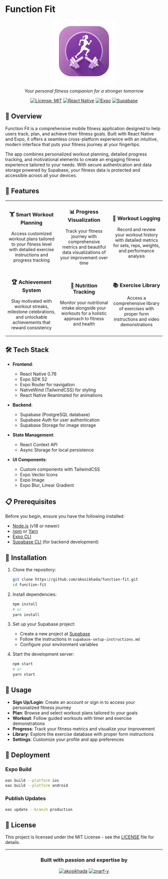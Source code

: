 # Function Fit

<div align="center">
  <img src="assets/images/logo.png" alt="Function Fit Logo" width="200"/>
  <p><em>Your personal fitness companion for a stronger tomorrow</em></p>
  
  [![License: MIT](https://img.shields.io/badge/License-MIT-blue.svg)](https://opensource.org/licenses/MIT)
  [![React Native](https://img.shields.io/badge/React%20Native-0.76-blue)](https://reactnative.dev/)
  [![Expo](https://img.shields.io/badge/Expo-52.0-black)](https://expo.dev/)
  [![Supabase](https://img.shields.io/badge/Supabase-2.49-green)](https://supabase.io/)
</div>

## 📱 Overview

Function Fit is a comprehensive mobile fitness application designed to help users track, plan, and achieve their fitness goals. Built with React Native and Expo, it offers a seamless cross-platform experience with an intuitive, modern interface that puts your fitness journey at your fingertips.

The app combines personalized workout planning, detailed progress tracking, and motivational elements to create an engaging fitness experience tailored to your needs. With secure authentication and data storage powered by Supabase, your fitness data is protected and accessible across all your devices.

## 🚀 Features

<div align="center">
  <table>
    <tr>
      <td align="center" width="33%">
        <h3>🏋️ Smart Workout Planning</h3>
        <p>Access customized workout plans tailored to your fitness level with detailed exercise instructions and progress tracking</p>
      </td>
      <td align="center" width="33%">
        <h3>📊 Progress Visualization</h3>
        <p>Track your fitness journey with comprehensive metrics and beautiful data visualizations of your improvement over time</p>
      </td>
      <td align="center" width="33%">
        <h3>📝 Workout Logging</h3>
        <p>Record and review your workout history with detailed metrics for sets, reps, weights, and performance analysis</p>
      </td>
    </tr>
    <tr>
      <td align="center" width="33%">
        <h3>🏆 Achievement System</h3>
        <p>Stay motivated with workout streaks, milestone celebrations, and unlockable achievements that reward consistency</p>
      </td>
      <td align="center" width="33%">
        <h3>🍎 Nutrition Tracking</h3>
        <p>Monitor your nutritional intake alongside your workouts for a holistic approach to fitness and health</p>
      </td>
      <td align="center" width="33%">
        <h3>📚 Exercise Library</h3>
        <p>Access a comprehensive library of exercises with proper form instructions and video demonstrations</p>
      </td>
    </tr>
  </table>
</div>

## 🛠️ Tech Stack

- **Frontend**:

  - React Native 0.76
  - Expo SDK 52
  - Expo Router for navigation
  - NativeWind (TailwindCSS) for styling
  - React Native Reanimated for animations

- **Backend**:

  - Supabase (PostgreSQL database)
  - Supabase Auth for user authentication
  - Supabase Storage for image storage

- **State Management**:

  - React Context API
  - Async Storage for local persistence

- **UI Components**:
  - Custom components with TailwindCSS
  - Expo Vector Icons
  - Expo Image
  - Expo Blur, Linear Gradient

## 📋 Prerequisites

Before you begin, ensure you have the following installed:

- [Node.js](https://nodejs.org/) (v18 or newer)
- [npm](https://www.npmjs.com/) or [Yarn](https://yarnpkg.com/)
- [Expo CLI](https://docs.expo.dev/get-started/installation/)
- [Supabase CLI](https://supabase.com/docs/guides/cli) (for backend development)

## 🔧 Installation

1. Clone the repository:

   ```bash
   git clone https://github.com/akosikhada/function-fit.git
   cd function-fit
   ```

2. Install dependencies:

   ```bash
   npm install
   # or
   yarn install
   ```

3. Set up your Supabase project:

   - Create a new project at [Supabase](https://app.supabase.com/)
   - Follow the instructions in `supabase-setup-instructions.md`
   - Configure your environment variables

4. Start the development server:
   ```bash
   npm start
   # or
   yarn start
   ```

## 📱 Usage

- **Sign Up/Login**: Create an account or sign in to access your personalized fitness journey
- **Plan**: Browse and select workout plans tailored to your goals
- **Workout**: Follow guided workouts with timer and exercise demonstrations
- **Progress**: Track your fitness metrics and visualize your improvement
- **Library**: Explore the exercise database with proper form instructions
- **Settings**: Customize your profile and app preferences

## 🚀 Deployment

### Expo Build

```bash
eas build --platform ios
eas build --platform android
```

### Publish Updates

```bash
eas update --branch production
```

## 📝 License

This project is licensed under the MIT License - see the [LICENSE](LICENSE) file for details.

---

<div align="center">

### Built with passion and expertise by

[![akosikhada](https://img.shields.io/badge/GitHub-akosikhada-000000)](https://github.com/akosikhada)
[![znarf-y](https://img.shields.io/badge/GitHub-znarf--y-000000)](https://github.com/znarf-y)

</div>
